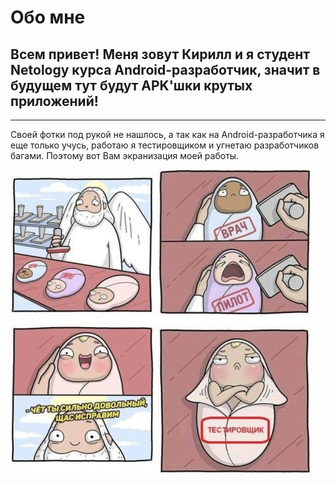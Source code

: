 # Обо мне
 ## Всем привет! Меня зовут Кирилл и я студент Netology курса Android-разработчик, значит в будущем тут будут APK'шки крутых приложений!
___
Своей фотки под рукой не нашлось, а так как на Android-разработчика я еще только учусь, работаю я тестировщиком и угнетаю разработчиков багами. Поэтому вот Вам экранизация моей работы.

![Текст с описанием картинки](/typical-tester.jpg)
